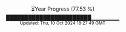 <p align="center">
⏳Year Progress (77.53 %) <br>
███████████████████████▁▁▁▁▁▁▁ <br>
<sub>Updated: Thu, 10 Oct 2024 18:27:49 GMT</sub>
</p>

